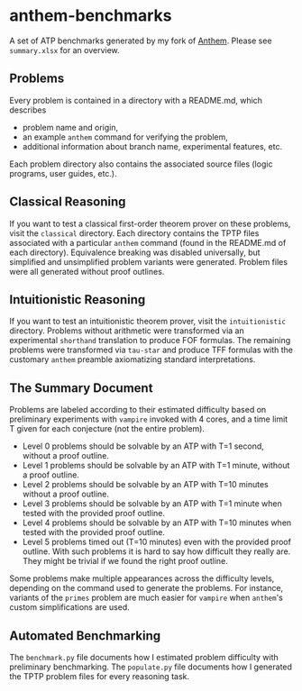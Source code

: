 # anthem-benchmarks
A set of ATP benchmarks generated by my fork of [Anthem](https://github.com/ZachJHansen/zanthem-next/tree/zanthem2).
Please see `summary.xlsx` for an overview.

## Problems
Every problem is contained in a directory with a README.md, which describes
- problem name and origin,
- an example `anthem` command for verifying the problem,
- additional information about branch name, experimental features, etc.

Each problem directory also contains the associated source files (logic programs, user guides, etc.).

## Classical Reasoning
If you want to test a classical first-order theorem prover on these problems, visit the `classical` directory. 
Each directory contains the TPTP files associated with a particular `anthem` command (found in the README.md of each directory).
Equivalence breaking was disabled universally, but simplified and unsimplified problem variants were generated.
Problem files were all generated without proof outlines.

## Intuitionistic Reasoning
If you want to test an intuitionistic theorem prover, visit the `intuitionistic` directory.
Problems without arithmetic were transformed via an experimental `shorthand` translation to produce FOF formulas.
The remaining problems were transformed via `tau-star` and produce TFF formulas with the customary `anthem` preamble axiomatizing standard interpretations.

## The Summary Document
Problems are labeled according to their estimated difficulty based on preliminary experiments with `vampire` invoked with 4 cores, and a time limit T given for each conjecture (not the entire problem).

- Level 0 problems should be solvable by an ATP with T=1 second, without a proof outline.
- Level 1 problems should be solvable by an ATP with T=1 minute, without a proof outline.
- Level 2 problems should be solvable by an ATP with T=10 minutes without a proof outline.
- Level 3 problems should be solvable by an ATP with T=1 minute when tested with the provided proof outline.
- Level 4 problems should be solvable by an ATP with T=10 minutes when tested with the provided proof outline.
- Level 5 problems timed out (T=10 minutes) even with the provided proof outline. With such problems it is hard to say how difficult they really are. They might be trivial if we found the right proof outline.

Some problems make multiple appearances across the difficulty levels, depending on the command used to generate the problems. For instance, variants of the `primes` problem are much easier for `vampire` when `anthem`'s custom simplifications are used.


## Automated Benchmarking
The `benchmark.py` file documents how I estimated problem difficulty with preliminary benchmarking.
The `populate.py` file documents how I generated the TPTP problem files for every reasoning task.
